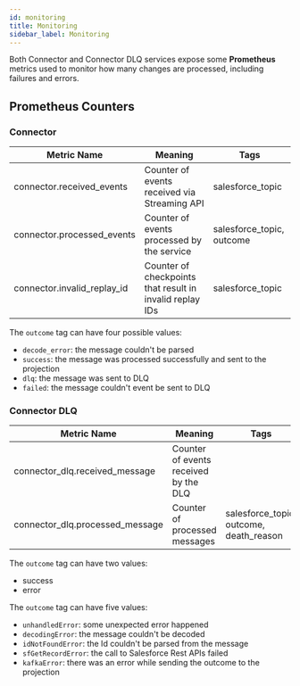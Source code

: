 ```yaml
---
id: monitoring
title: Monitoring
sidebar_label: Monitoring
---
```




Both Connector and Connector DLQ services expose some **Prometheus** metrics used to monitor how many changes are
processed, including failures and errors.

## Prometheus Counters

### Connector

Metric Name | Meaning | Tags
--- | --- | ---
connector.received_events | Counter of events received via Streaming API | salesforce_topic
connector.processed_events | Counter of events processed by the service | salesforce_topic, outcome
connector.invalid_replay_id | Counter of checkpoints that result in invalid replay IDs | salesforce_topic

The `outcome` tag can have four possible values:
- `decode_error`: the message couldn't be parsed
- `success`: the message was processed successfully and sent to the projection
- `dlq`: the message was sent to DLQ
- `failed`: the message couldn't event be sent to DLQ

### Connector DLQ

Metric Name | Meaning | Tags
--- | --- | ---
connector_dlq.received_message | Counter of events received by the DLQ | 
connector_dlq.processed_message | Counter of processed messages | salesforce_topic, outcome, death_reason

The `outcome` tag can have two values:
- success
- error

The `outcome` tag can have five values:
- `unhandledError`: some unexpected error happened
- `decodingError`: the message couldn't be decoded
- `idNotFoundError`: the Id couldn't be parsed from the message
- `sfGetRecordError`: the call to Salesforce Rest APIs failed
- `kafkaError`: there was an error while sending the outcome to the projection
